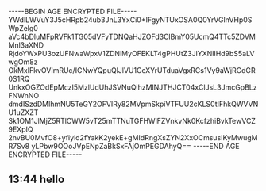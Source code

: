-----BEGIN AGE ENCRYPTED FILE-----
YWdlLWVuY3J5cHRpb24ub3JnL3YxCi0+IFgyNTUxOSA0Q0YrVGlnVHp0SWpZelg0
aVc4bDluMFpRVFk1TG05dVFyTDNQaHJZOFd3ClBmY05UcmQ4TTc5ZDVMMnl3aXND
RjdoYWxPU3ozUFNwaWpxV1ZDNlMyOFEKLT4gPHUtZ3JlYXNlIHd9bS5aLVwgOm8z
OkMxIFkvOVImRUc/ICNwYQpuQlJlVU1CcXYrUTduaVgxRCs1Vy9aWjRCdGR0S1RQ
UnkxOGZOdEpMczI5MzlUdUhJSVNuQlhzMlNJTHJCT04xClJsL3JmcGpBLzFNWnNO
dmdISzdDMlhmNU5TeGY2OFVIRy82MVpmSkpiVTFUU2cKLS0tIFhkQWVVNU1uZXZT
Sk1OM1JlMjZ5RTlCWW5vT25mTTNuTGFHWlFZVnkvNk0KcfzhiBvkTewVCZ9EXpIQ
2nvBU0MvfO8+yfiyld2fYakK2yekE+gMIdRngXsZYN2XxOCmsusIKyMwugMR7Sv8
yLPbw9OOoJVpENpZaBkSxFAjOmPEGDAhyQ==
-----END AGE ENCRYPTED FILE-----
## 13:44 hello
